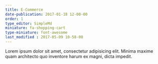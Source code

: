 ```yaml
---
title: E-Commerce
date-publication: 2017-01-18 12-00-00
order: 1
type_editor: SimpleMd
miniature: fa-shopping-cart
type-miniature: font-awesome
last_modified : 2017-05-09 10-58-00
---
```

Lorem ipsum dolor sit amet, consectetur adipisicing elit. Minima maxime quam architecto quo inventore harum ex magni, dicta impedit.